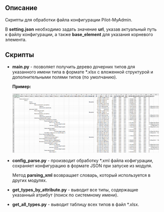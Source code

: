 ## Описание
Скрипты для обработки файла конфигурации Pilot-MyAdmin.

В **setting.json** необходимо задать значение **url**, указав актуальный путь к файлу конфигурации, а также **base_element** для указания корневого элемента.

## Скрипты

- **main.py** - позволяет получить дерево дочерних типов для указанного имени типа в формате *.xlsx с вложенной структурой и дополнительными полями типов (по умолчанию).

    **Пример:**

    ![](images/example.png)

- **config_parse.py** - производит обработку *.xml файла кофигурации, сохраняет конфигурацию в формате JSON при запуске из модуля.

    Метод **parsing_xml** возвращает словарь, который используется в других модулях.

- **get_types_by_attribute.py** - выводит все типы, содержащие указанный атрибут (поиск по системному имени).

- **get_all_types.py** - выводит таблицу всех типов в файл *.xlsx.